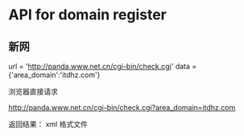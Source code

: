 # API for domain register

## 新网

url = 'http://panda.www.net.cn/cgi-bin/check.cgi'
data = {'area_domain':'itdhz.com'}

浏览器直接请求

http://panda.www.net.cn/cgi-bin/check.cgi?area_domain=itdhz.com

返回结果： xml 格式文件
